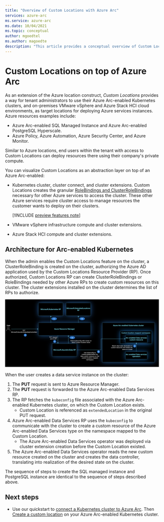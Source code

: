 ```yaml
---
title: "Overview of Custom Locations with Azure Arc"
services: azure-arc
ms.service: azure-arc
ms.date: 10/04/2021
ms.topic: conceptual
author: mgoedtel
ms.author: magoedte
description: "This article provides a conceptual overview of Custom Locations capability of Azure Arc"
---
```


# Custom Locations on top of Azure Arc

As an extension of the Azure location construct, *Custom Locations* provides a way for tenant administrators to use their Azure Arc-enabled Kubernetes clusters, and on-premises VMware vSphere and Azure Stack HCI cloud environments, as target locations for deploying Azure services instances. Azure resources examples include:

* Azure Arc-enabled SQL Managed Instance and Azure Arc-enabled PostgreSQL Hyperscale.
* Azure Policy, Azure Automation, Azure Security Center, and Azure Monitor.

Similar to Azure locations, end users within the tenant with access to Custom Locations can deploy resources there using their company's private compute.

You can visualize Custom Locations as an abstraction layer on top of an Azure Arc-enabled:

* Kubernetes cluster, cluster connect, and cluster extensions. Custom Locations creates the granular [RoleBindings and ClusterRoleBindings](https://kubernetes.io/docs/reference/access-authn-authz/rbac/#rolebinding-and-clusterrolebinding) necessary for other Azure services to access the cluster. These other Azure services require cluster access to manage resources the customer wants to deploy on their clusters.

   [!INCLUDE [preview features note](../kubernetes/includes/preview/preview-callout.md)]

* VMware vSphere infrastructure compute and cluster extensions.

* Azure Stack HCI compute and cluster extensions.

## Architecture for Arc-enabled Kubernetes

When the admin enables the Custom Locations feature on the cluster, a ClusterRoleBinding is created on the cluster, authorizing the Azure AD application used by the Custom Locations Resource Provider (RP). Once authorized, Custom Locations RP can create ClusterRoleBindings or RoleBindings needed by other Azure RPs to create custom resources on this cluster. The cluster extensions installed on the cluster determines the list of RPs to authorize.

[ ![Use custom locations](../kubernetes/media/conceptual-custom-locations-usage.png) ](../kubernetes/media/conceptual-custom-locations-usage.png#lightbox)

When the user creates a data service instance on the cluster:
1. The **PUT** request is sent to Azure Resource Manager.
1. The **PUT** request is forwarded to the Azure Arc-enabled Data Services RP.
1. The RP fetches the `kubeconfig` file associated with the Azure Arc-enabled Kubernetes cluster, on which the Custom Location exists.
   * Custom Location is referenced as `extendedLocation` in the original PUT request.
1. Azure Arc-enabled Data Services RP uses the `kubeconfig` to communicate with the cluster to create a custom resource of the Azure Arc-enabled Data Services type on the namespace mapped to the Custom Location.
   * The Azure Arc-enabled Data Services operator was deployed via cluster extension creation before the Custom Location existed.
1. The Azure Arc-enabled Data Services operator reads the new custom resource created on the cluster and creates the data controller, translating into realization of the desired state on the cluster.

The sequence of steps to create the SQL managed instance and PostgreSQL instance are identical to the sequence of steps described above.

## Next steps

* Use our quickstart to [connect a Kubernetes cluster to Azure Arc](../kubernetes/quickstart-connect-cluster.md). Then [Create a custom location](../kubernetes/custom-locations.md) on your Azure Arc-enabled Kubernetes cluster.
